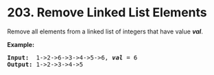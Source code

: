 <h1>203. Remove Linked List Elements</h1>
<div><p>Remove all elements from a linked list of integers that have value <b><i>val</i></b>.</p>

<p><b>Example:</b></p>

<pre><b>Input:</b>  1-&gt;2-&gt;6-&gt;3-&gt;4-&gt;5-&gt;6, <em><b>val</b></em> = 6
<b>Output:</b> 1-&gt;2-&gt;3-&gt;4-&gt;5
</pre>
</div>